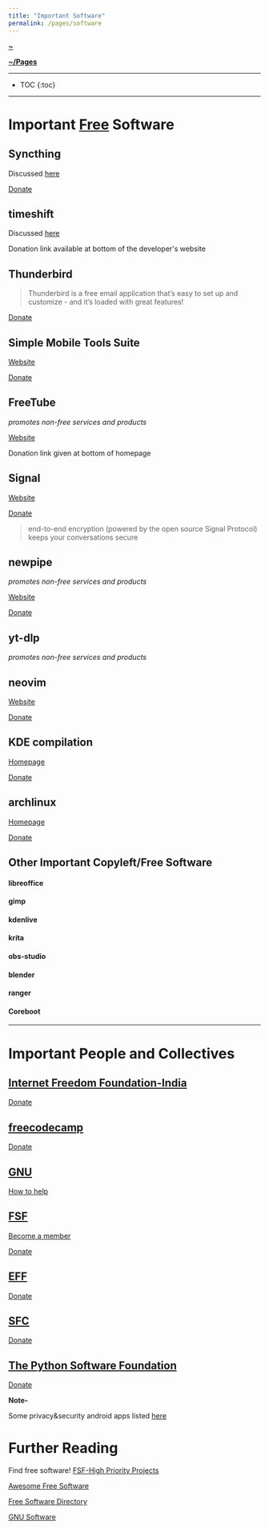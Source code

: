 ```yaml
---
title: "Important Software"
permalink: /pages/software
---
```


**[~](../../README.md)**

**[~/Pages](../pages.md)**

---

* TOC
{:toc}

---

# Important [Free](https://sfconservancy.org/copyleft-compliance/glossary.html#software-freedom) Software

## Syncthing

Discussed [here](../security/android.md#Syncthing)

[Donate](https://syncthing.net/donations/)

## timeshift

Discussed [here](https://elvindesouza.github.io/hardening/backups.html#timeshift)

Donation link available at bottom of the developer's website

## Thunderbird

> Thunderbird is a free email application that’s easy to set up and customize - and it’s loaded with great features!

[Donate](https://give.thunderbird.net/en-GB/)

## Simple Mobile Tools Suite

[Website](https://www.simplemobiletools.com/)

[Donate](https://www.simplemobiletools.com/donate)

## FreeTube

_promotes non-free services and products_

[Website](https://freetubeapp.io/)

Donation link given at bottom of homepage

<!-- ## tutanota -->

## Signal

[Website](https://signal.org)

[Donate](https://signal.org/donate/)

> end-to-end encryption (powered by the open source Signal Protocol) keeps your conversations secure

## newpipe

_promotes non-free services and products_

[Website](https://newpipe.net/)

[Donate](https://newpipe.net/donate/)

## yt-dlp

_promotes non-free services and products_

## neovim

[Website](https://neovim.io/)

[Donate](https://neovim.io/sponsors/)

## KDE compilation

[Homepage](https://kde.org)

[Donate](https://kde.org/community/donations/)

## archlinux

[Homepage](https://archlinux.org/)

[Donate](https://archlinux.org/donate/)

## Other Important Copyleft/Free Software

#### libreoffice

#### gimp

#### kdenlive

#### krita

#### obs-studio

#### blender

#### ranger

#### Coreboot

---

# Important People and Collectives

## [Internet Freedom Foundation-India](https://internetfreedom.in/)

[Donate](https://internetfreedom.in/donate/)

## [freecodecamp](https://freecodecamp.org)

[Donate](https://www.freecodecamp.org/donate)

## [GNU](https://www.gnu.org/home.en.html)

[How to help](<(https://www.gnu.org/help/help.html)>)

## [FSF](https://www.fsf.org/)

[Become a member](https://www.fsf.org/associate/)

[Donate](https://www.fsf.org/)

## [EFF](https://www.eff.org/)

[Donate](https://supporters.eff.org/donate)

## [SFC](https://sfconservancy.org/)

[Donate](https://sfconservancy.org/donate/)

## [The Python Software Foundation](https://www.python.org/psf-landing/)

[Donate](https://www.python.org/psf/donations/)

<!-- Erik Dubios -->

**Note-**

Some privacy&security android apps listed [here](../security/android.md)

# Further Reading

Find free software!
[FSF-High Priority Projects](https://www.fsf.org/campaigns/priority-projects/)

[Awesome Free Software](https://project-awesome.org/johnjago/awesome-free-software#ides)

[Free Software Directory](https://directory.fsf.org/wiki/Main_Page)

[GNU Software](https://www.gnu.org/software/software.html#allgnupkgs)
